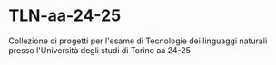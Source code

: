 # TLN-aa-24-25

Collezione di progetti per l'esame di Tecnologie dei linguaggi naturali presso l'Università degli studi di Torino aa 24-25
